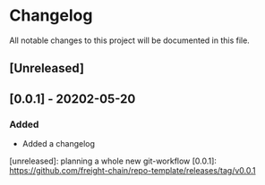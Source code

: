 # Changelog

All notable changes to this project will be documented in this file.

## [Unreleased]

## [0.0.1] - 20202-05-20

### Added
- Added a changelog

[unreleased]: planning a whole new git-workflow
[0.0.1]: https://github.com/freight-chain/repo-template/releases/tag/v0.0.1

